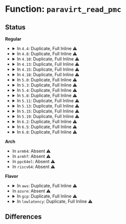 # Function: <code>paravirt_read_pmc</code>

## Status
<b>Regular</b>
<ul>
<li>
<details>
<summary>In <code>4.4</code>: Duplicate, Full Inline ⚠️</summary>

**Collision:** Static Duplication

**Inline:** Full

**Transformation:** False

**Instances:**

```
In arch/x86/events/core.c (ffffffff810059a9)
Location: arch/x86/include/asm/paravirt.h:201
Inline: True
Inline callers:
  - arch/x86/events/core.c:x86_perf_event_update
```
```
In arch/x86/events/amd/uncore.c (ffffffff81008276)
Location: arch/x86/include/asm/paravirt.h:201
Inline: True
Inline callers:
  - arch/x86/events/amd/uncore.c:amd_uncore_read
```
</details>
</li>
<li>
<details>
<summary>In <code>4.8</code>: Duplicate, Full Inline ⚠️</summary>

**Collision:** Static Duplication

**Inline:** Full

**Transformation:** False

**Instances:**

```
In arch/x86/events/core.c (ffffffff81005c39)
Location: arch/x86/include/asm/paravirt.h:200
Inline: True
Inline callers:
  - arch/x86/events/core.c:x86_perf_event_update
```
```
In arch/x86/events/amd/uncore.c (ffffffff810084c6)
Location: arch/x86/include/asm/paravirt.h:200
Inline: True
Inline callers:
  - arch/x86/events/amd/uncore.c:amd_uncore_read
```
</details>
</li>
<li>
<details>
<summary>In <code>4.10</code>: Duplicate, Full Inline ⚠️</summary>

**Collision:** Static Duplication

**Inline:** Full

**Transformation:** False

**Instances:**

```
In arch/x86/events/core.c (ffffffff81005b79)
Location: arch/x86/include/asm/paravirt.h:191
Inline: True
Inline callers:
  - arch/x86/events/core.c:x86_perf_event_update
```
```
In arch/x86/events/amd/uncore.c (ffffffff810084e6)
Location: arch/x86/include/asm/paravirt.h:191
Inline: True
Inline callers:
  - arch/x86/events/amd/uncore.c:amd_uncore_read
```
</details>
</li>
<li>
<details>
<summary>In <code>4.13</code>: Duplicate, Full Inline ⚠️</summary>

**Collision:** Static Duplication

**Inline:** Full

**Transformation:** False

**Instances:**

```
In arch/x86/events/core.c (ffffffff81005911)
Location: arch/x86/include/asm/paravirt.h:191
Inline: True
Inline callers:
  - arch/x86/events/core.c:x86_perf_event_update
```
```
In arch/x86/events/amd/uncore.c (ffffffff81008196)
Location: arch/x86/include/asm/paravirt.h:191
Inline: True
Inline callers:
  - arch/x86/events/amd/uncore.c:amd_uncore_read
```
</details>
</li>
<li>
<details>
<summary>In <code>4.15</code>: Duplicate, Full Inline ⚠️</summary>

**Collision:** Static Duplication

**Inline:** Full

**Transformation:** False

**Instances:**

```
In arch/x86/events/core.c (ffffffff81005c71)
Location: arch/x86/include/asm/paravirt.h:187
Inline: True
Inline callers:
  - arch/x86/events/core.c:x86_perf_event_update
```
```
In arch/x86/events/amd/uncore.c (ffffffff81008616)
Location: arch/x86/include/asm/paravirt.h:187
Inline: True
Inline callers:
  - arch/x86/events/amd/uncore.c:amd_uncore_read
```
</details>
</li>
<li>
<details>
<summary>In <code>4.18</code>: Duplicate, Full Inline ⚠️</summary>

**Collision:** Static Duplication

**Inline:** Full

**Transformation:** False

**Instances:**

```
In arch/x86/events/core.c (ffffffff81006409)
Location: arch/x86/include/asm/paravirt.h:187
Inline: True
Inline callers:
  - arch/x86/events/core.c:x86_perf_event_update
```
```
In arch/x86/events/amd/uncore.c (ffffffff81008dc6)
Location: arch/x86/include/asm/paravirt.h:187
Inline: True
Inline callers:
  - arch/x86/events/amd/uncore.c:amd_uncore_read
```
```
In arch/x86/events/intel/ds.c (ffffffff8100e7b3)
Location: arch/x86/include/asm/paravirt.h:187
Inline: True
Inline callers:
  - arch/x86/events/intel/ds.c:intel_pmu_save_and_restart_reload
```
</details>
</li>
<li>
<details>
<summary>In <code>5.0</code>: Duplicate, Full Inline ⚠️</summary>

**Collision:** Static Duplication

**Inline:** Full

**Transformation:** False

**Instances:**

```
In arch/x86/events/core.c (ffffffff81006359)
Location: arch/x86/include/asm/paravirt.h:235
Inline: True
Inline callers:
  - arch/x86/events/core.c:x86_perf_event_update
```
```
In arch/x86/events/amd/uncore.c (ffffffff81008ce6)
Location: arch/x86/include/asm/paravirt.h:235
Inline: True
Inline callers:
  - arch/x86/events/amd/uncore.c:amd_uncore_read
```
```
In arch/x86/events/intel/ds.c (ffffffff8100ec83)
Location: arch/x86/include/asm/paravirt.h:235
Inline: True
Inline callers:
  - arch/x86/events/intel/ds.c:intel_pmu_save_and_restart_reload
```
```
In arch/x86/kernel/cpu/resctrl/pseudo_lock.c (ffffffff8105cc11)
Location: arch/x86/include/asm/paravirt.h:235
Inline: True
```
</details>
</li>
<li>
<details>
<summary>In <code>5.3</code>: Duplicate, Full Inline ⚠️</summary>

**Collision:** Static Duplication

**Inline:** Full

**Transformation:** False

**Instances:**

```
In arch/x86/events/core.c (ffffffff8100656a)
Location: arch/x86/include/asm/paravirt.h:235
Inline: True
Inline callers:
  - arch/x86/events/core.c:x86_perf_event_update
```
```
In arch/x86/events/amd/uncore.c (ffffffff81009176)
Location: arch/x86/include/asm/paravirt.h:235
Inline: True
Inline callers:
  - arch/x86/events/amd/uncore.c:amd_uncore_read
```
```
In arch/x86/events/intel/ds.c (ffffffff8100f57a)
Location: arch/x86/include/asm/paravirt.h:235
Inline: True
Inline callers:
  - arch/x86/events/intel/ds.c:intel_pmu_save_and_restart_reload
```
```
In arch/x86/kernel/cpu/resctrl/pseudo_lock.c (ffffffff8105ff3c)
Location: arch/x86/include/asm/paravirt.h:235
Inline: True
```
</details>
</li>
<li>
<details>
<summary>In <code>5.4</code>: Duplicate, Full Inline ⚠️</summary>

**Collision:** Static Duplication

**Inline:** Full

**Transformation:** False

**Instances:**

```
In arch/x86/events/core.c (ffffffff810065fa)
Location: arch/x86/include/asm/paravirt.h:223
Inline: True
Inline callers:
  - arch/x86/events/core.c:x86_perf_event_update
```
```
In arch/x86/events/amd/uncore.c (ffffffff81009576)
Location: arch/x86/include/asm/paravirt.h:223
Inline: True
Inline callers:
  - arch/x86/events/amd/uncore.c:amd_uncore_read
```
```
In arch/x86/events/intel/ds.c (ffffffff8100fc42)
Location: arch/x86/include/asm/paravirt.h:223
Inline: True
Inline callers:
  - arch/x86/events/intel/ds.c:intel_pmu_save_and_restart_reload
```
```
In arch/x86/kernel/cpu/resctrl/pseudo_lock.c (ffffffff810607ec)
Location: arch/x86/include/asm/paravirt.h:223
Inline: True
```
</details>
</li>
<li>
<details>
<summary>In <code>5.8</code>: Duplicate, Full Inline ⚠️</summary>

**Collision:** Static Duplication

**Inline:** Full

**Transformation:** False

**Instances:**

```
In arch/x86/events/core.c (ffffffff8100775a)
Location: arch/x86/include/asm/paravirt.h:229
Inline: True
Inline callers:
  - arch/x86/events/core.c:x86_perf_event_update
```
```
In arch/x86/events/amd/uncore.c (ffffffff8100a726)
Location: arch/x86/include/asm/paravirt.h:229
Inline: True
Inline callers:
  - arch/x86/events/amd/uncore.c:amd_uncore_read
```
```
In arch/x86/events/intel/ds.c (ffffffff810112a2)
Location: arch/x86/include/asm/paravirt.h:229
Inline: True
```
```
In arch/x86/kernel/cpu/resctrl/pseudo_lock.c (ffffffff810664fc)
Location: arch/x86/include/asm/paravirt.h:229
Inline: True
```
</details>
</li>
<li>
<details>
<summary>In <code>5.11</code>: Duplicate, Full Inline ⚠️</summary>

**Collision:** Static Duplication

**Inline:** Full

**Transformation:** False

**Instances:**

```
In arch/x86/events/core.c (ffffffff81006815)
Location: arch/x86/include/asm/paravirt.h:227
Inline: True
Inline callers:
  - arch/x86/events/core.c:x86_perf_event_update
```
```
In arch/x86/events/amd/uncore.c (ffffffff81009586)
Location: arch/x86/include/asm/paravirt.h:227
Inline: True
Inline callers:
  - arch/x86/events/amd/uncore.c:amd_uncore_read
```
```
In arch/x86/events/intel/core.c (ffffffff8100e198)
Location: arch/x86/include/asm/paravirt.h:227
Inline: True
Inline callers:
  - arch/x86/events/intel/core.c:icl_update_topdown_event
  - arch/x86/events/intel/core.c:icl_update_topdown_event
```
```
In arch/x86/events/intel/ds.c (ffffffff810108d2)
Location: arch/x86/include/asm/paravirt.h:227
Inline: True
```
```
In arch/x86/kernel/cpu/resctrl/pseudo_lock.c (ffffffff8106479c)
Location: arch/x86/include/asm/paravirt.h:227
Inline: True
```
</details>
</li>
<li>
<details>
<summary>In <code>5.13</code>: Duplicate, Full Inline ⚠️</summary>

**Collision:** Static Duplication

**Inline:** Full

**Transformation:** False

**Instances:**

```
In arch/x86/events/core.c (ffffffff81006966)
Location: arch/x86/include/asm/paravirt.h:244
Inline: True
Inline callers:
  - arch/x86/events/core.c:x86_perf_event_update
```
```
In arch/x86/events/amd/uncore.c (ffffffff81009f56)
Location: arch/x86/include/asm/paravirt.h:244
Inline: True
Inline callers:
  - arch/x86/events/amd/uncore.c:amd_uncore_read
```
```
In arch/x86/events/intel/core.c (ffffffff8100e5de)
Location: arch/x86/include/asm/paravirt.h:244
Inline: True
Inline callers:
  - arch/x86/events/intel/core.c:intel_update_topdown_event
  - arch/x86/events/intel/core.c:intel_update_topdown_event
```
```
In arch/x86/events/intel/ds.c (ffffffff81011872)
Location: arch/x86/include/asm/paravirt.h:244
Inline: True
```
```
In arch/x86/kernel/cpu/resctrl/pseudo_lock.c (ffffffff81064d3c)
Location: arch/x86/include/asm/paravirt.h:244
Inline: True
```
</details>
</li>
<li>
<details>
<summary>In <code>5.15</code>: Duplicate, Full Inline ⚠️</summary>

**Collision:** Static Duplication

**Inline:** Full

**Transformation:** False

**Instances:**

```
In arch/x86/events/core.c (ffffffff8100704c)
Location: arch/x86/include/asm/paravirt.h:244
Inline: True
Inline callers:
  - arch/x86/events/core.c:x86_perf_event_update
```
```
In arch/x86/events/intel/core.c (ffffffff8100efbe)
Location: arch/x86/include/asm/paravirt.h:244
Inline: True
Inline callers:
  - arch/x86/events/intel/core.c:intel_update_topdown_event
  - arch/x86/events/intel/core.c:intel_update_topdown_event
```
```
In arch/x86/events/intel/ds.c (ffffffff81012736)
Location: arch/x86/include/asm/paravirt.h:244
Inline: True
```
```
In arch/x86/kernel/cpu/resctrl/pseudo_lock.c (ffffffff8106edec)
Location: arch/x86/include/asm/paravirt.h:244
Inline: True
```
</details>
</li>
<li>
<details>
<summary>In <code>5.19</code>: Duplicate, Full Inline ⚠️</summary>

**Collision:** Static Duplication

**Inline:** Full

**Transformation:** False

**Instances:**

```
In arch/x86/events/core.c (ffffffff8100652e)
Location: arch/x86/include/asm/paravirt.h:250
Inline: True
Inline callers:
  - arch/x86/events/core.c:x86_perf_event_update
```
```
In arch/x86/events/intel/core.c (ffffffff810104b3)
Location: arch/x86/include/asm/paravirt.h:250
Inline: True
Inline callers:
  - arch/x86/events/intel/core.c:intel_update_topdown_event
  - arch/x86/events/intel/core.c:intel_update_topdown_event
```
```
In arch/x86/events/intel/ds.c (ffffffff8101432f)
Location: arch/x86/include/asm/paravirt.h:250
Inline: True
```
```
In arch/x86/kernel/cpu/resctrl/pseudo_lock.c (ffffffff8107c64d)
Location: arch/x86/include/asm/paravirt.h:250
Inline: True
```
</details>
</li>
<li>
<details>
<summary>In <code>6.2</code>: Duplicate, Full Inline ⚠️</summary>

**Collision:** Static Duplication

**Inline:** Full

**Transformation:** False

**Instances:**

```
In arch/x86/events/core.c (ffffffff81005eb2)
Location: arch/x86/include/asm/paravirt.h:250
Inline: True
Inline callers:
  - arch/x86/events/core.c:x86_perf_event_update
```
```
In arch/x86/events/intel/core.c (ffffffff81014213)
Location: arch/x86/include/asm/paravirt.h:250
Inline: True
Inline callers:
  - arch/x86/events/intel/core.c:intel_update_topdown_event
  - arch/x86/events/intel/core.c:intel_update_topdown_event
```
```
In arch/x86/events/intel/ds.c (ffffffff810184ef)
Location: arch/x86/include/asm/paravirt.h:250
Inline: True
```
```
In arch/x86/kernel/cpu/resctrl/pseudo_lock.c (ffffffff8108d969)
Location: arch/x86/include/asm/paravirt.h:250
Inline: True
```
</details>
</li>
<li>
<details>
<summary>In <code>6.5</code>: Duplicate, Full Inline ⚠️</summary>

**Collision:** Static Duplication

**Inline:** Full

**Transformation:** False

**Instances:**

```
In arch/x86/events/core.c (ffffffff8100565d)
Location: arch/x86/include/asm/paravirt.h:252
Inline: True
Inline callers:
  - arch/x86/events/core.c:x86_perf_event_update
```
```
In arch/x86/events/intel/core.c (ffffffff81013a73)
Location: arch/x86/include/asm/paravirt.h:252
Inline: True
Inline callers:
  - arch/x86/events/intel/core.c:intel_update_topdown_event
  - arch/x86/events/intel/core.c:intel_update_topdown_event
```
```
In arch/x86/events/intel/ds.c (ffffffff81017dcf)
Location: arch/x86/include/asm/paravirt.h:252
Inline: True
```
```
In arch/x86/kernel/cpu/resctrl/pseudo_lock.c (ffffffff81090819)
Location: arch/x86/include/asm/paravirt.h:252
Inline: True
```
</details>
</li>
<li>
<details>
<summary>In <code>6.8</code>: Duplicate, Full Inline ⚠️</summary>

**Collision:** Static Duplication

**Inline:** Full

**Transformation:** False

**Instances:**

```
In arch/x86/events/core.c (ffffffff8100ad5c)
Location: arch/x86/include/asm/paravirt.h:254
Inline: True
Inline callers:
  - arch/x86/events/core.c:x86_perf_event_update
```
```
In arch/x86/events/intel/core.c (ffffffff81019103)
Location: arch/x86/include/asm/paravirt.h:254
Inline: True
Inline callers:
  - arch/x86/events/intel/core.c:intel_update_topdown_event
  - arch/x86/events/intel/core.c:intel_update_topdown_event
```
```
In arch/x86/events/intel/ds.c (ffffffff8101d93f)
Location: arch/x86/include/asm/paravirt.h:254
Inline: True
```
```
In arch/x86/kernel/cpu/resctrl/pseudo_lock.c (ffffffff81097ba9)
Location: arch/x86/include/asm/paravirt.h:254
Inline: True
```
</details>
</li>
</ul>
<b>Arch</b>
<ul>
<li>
In <code>arm64</code>: Absent ⚠️
</li>
<li>
In <code>armhf</code>: Absent ⚠️
</li>
<li>
In <code>ppc64el</code>: Absent ⚠️
</li>
<li>
In <code>riscv64</code>: Absent ⚠️
</li>
</ul>
<b>Flavor</b>
<ul>
<li>
<details>
<summary>In <code>aws</code>: Duplicate, Full Inline ⚠️</summary>

**Collision:** Static Duplication

**Inline:** Full

**Transformation:** False

**Instances:**

```
In arch/x86/events/core.c (ffffffff810065fa)
Location: arch/x86/include/asm/paravirt.h:223
Inline: True
Inline callers:
  - arch/x86/events/core.c:x86_perf_event_update
```
```
In arch/x86/events/amd/uncore.c (ffffffff81009576)
Location: arch/x86/include/asm/paravirt.h:223
Inline: True
Inline callers:
  - arch/x86/events/amd/uncore.c:amd_uncore_read
```
```
In arch/x86/events/intel/ds.c (ffffffff8100fc42)
Location: arch/x86/include/asm/paravirt.h:223
Inline: True
Inline callers:
  - arch/x86/events/intel/ds.c:intel_pmu_save_and_restart_reload
```
```
In arch/x86/kernel/cpu/resctrl/pseudo_lock.c (ffffffff8106036c)
Location: arch/x86/include/asm/paravirt.h:223
Inline: True
```
</details>
</li>
<li>
In <code>azure</code>: Absent ⚠️
</li>
<li>
<details>
<summary>In <code>gcp</code>: Duplicate, Full Inline ⚠️</summary>

**Collision:** Static Duplication

**Inline:** Full

**Transformation:** False

**Instances:**

```
In arch/x86/events/core.c (ffffffff810065ba)
Location: arch/x86/include/asm/paravirt.h:223
Inline: True
Inline callers:
  - arch/x86/events/core.c:x86_perf_event_update
```
```
In arch/x86/events/amd/uncore.c (ffffffff81009536)
Location: arch/x86/include/asm/paravirt.h:223
Inline: True
Inline callers:
  - arch/x86/events/amd/uncore.c:amd_uncore_read
```
```
In arch/x86/events/intel/ds.c (ffffffff8100fc02)
Location: arch/x86/include/asm/paravirt.h:223
Inline: True
Inline callers:
  - arch/x86/events/intel/ds.c:intel_pmu_save_and_restart_reload
```
```
In arch/x86/kernel/cpu/resctrl/pseudo_lock.c (ffffffff8106079c)
Location: arch/x86/include/asm/paravirt.h:223
Inline: True
```
</details>
</li>
<li>
<details>
<summary>In <code>lowlatency</code>: Duplicate, Full Inline ⚠️</summary>

**Collision:** Static Duplication

**Inline:** Full

**Transformation:** False

**Instances:**

```
In arch/x86/events/core.c (ffffffff8100671a)
Location: arch/x86/include/asm/paravirt.h:223
Inline: True
Inline callers:
  - arch/x86/events/core.c:x86_perf_event_update
```
```
In arch/x86/events/amd/uncore.c (ffffffff81009696)
Location: arch/x86/include/asm/paravirt.h:223
Inline: True
Inline callers:
  - arch/x86/events/amd/uncore.c:amd_uncore_read
```
```
In arch/x86/events/intel/ds.c (ffffffff8100fe12)
Location: arch/x86/include/asm/paravirt.h:223
Inline: True
Inline callers:
  - arch/x86/events/intel/ds.c:intel_pmu_save_and_restart_reload
```
```
In arch/x86/kernel/cpu/resctrl/pseudo_lock.c (ffffffff81061d1c)
Location: arch/x86/include/asm/paravirt.h:223
Inline: True
```
</details>
</li>
</ul>

## Differences
